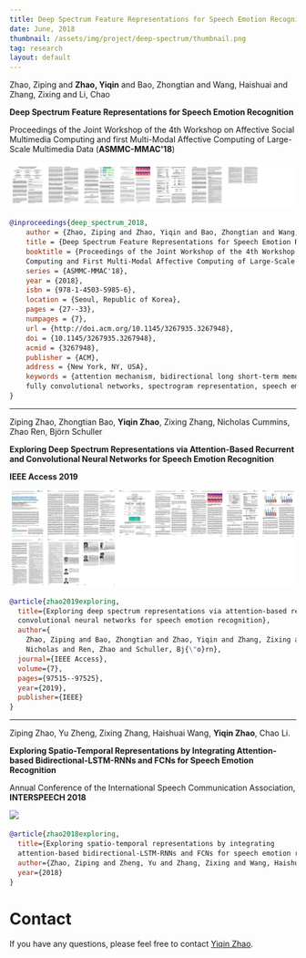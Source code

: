 ```yaml
---
title: Deep Spectrum Feature Representations for Speech Emotion Recognition
date: June, 2018
thumbnail: /assets/img/project/deep-spectrum/thumbnail.png
tag: research
layout: default
---
```


Zhao, Ziping and **Zhao, Yiqin** and Bao, Zhongtian and Wang, Haishuai and Zhang, Zixing and Li, Chao

**Deep Spectrum Feature Representations for Speech Emotion Recognition**

Proceedings of the Joint Workshop of the 4th Workshop on Affective Social Multimedia Computing and first Multi-Modal Affective Computing of Large-Scale Multimedia Data (**ASMMC-MMAC'18**)


[**![](/assets/img/project/deep-spectrum/thumbnail-asmmc-18.png)**](https://dl.acm.org/doi/10.1145/3267935.3267948)

```bibtex
@inproceedings{deep_spectrum_2018,
    author = {Zhao, Ziping and Zhao, Yiqin and Bao, Zhongtian and Wang, Haishuai and Zhang, Zixing and Li, Chao},
    title = {Deep Spectrum Feature Representations for Speech Emotion Recognition},
    booktitle = {Proceedings of the Joint Workshop of the 4th Workshop on Affective Social Multimedia
    Computing and First Multi-Modal Affective Computing of Large-Scale Multimedia Data},
    series = {ASMMC-MMAC'18},
    year = {2018},
    isbn = {978-1-4503-5985-6},
    location = {Seoul, Republic of Korea},
    pages = {27--33},
    numpages = {7},
    url = {http://doi.acm.org/10.1145/3267935.3267948},
    doi = {10.1145/3267935.3267948},
    acmid = {3267948},
    publisher = {ACM},
    address = {New York, NY, USA},
    keywords = {attention mechanism, bidirectional long short-term memory,
    fully convolutional networks, spectrogram representation, speech emotion recognition},
}
```

---

Ziping Zhao, Zhongtian Bao, **Yiqin Zhao**, Zixing Zhang, Nicholas Cummins, Zhao Ren, Björn Schuller

**Exploring Deep Spectrum Representations via Attention-Based Recurrent and Convolutional Neural Networks for Speech Emotion Recognition**

**IEEE Access 2019**

[**![](/assets/img/project/deep-spectrum/thumbnail-ieee-19.png)**](https://ieeexplore.ieee.org/stamp/stamp.jsp?arnumber=8762126)

```bibtex
@article{zhao2019exploring,
  title={Exploring deep spectrum representations via attention-based recurrent and
  convolutional neural networks for speech emotion recognition},
  author={
    Zhao, Ziping and Bao, Zhongtian and Zhao, Yiqin and Zhang, Zixing and Cummins,
    Nicholas and Ren, Zhao and Schuller, Bj{\"o}rn},
  journal={IEEE Access},
  volume={7},
  pages={97515--97525},
  year={2019},
  publisher={IEEE}
}
```

---


Ziping Zhao, Yu Zheng, Zixing Zhang, Haishuai Wang, **Yiqin Zhao**, Chao Li.

**Exploring Spatio-Temporal Representations by Integrating Attention-based Bidirectional-LSTM-RNNs and FCNs for Speech Emotion Recognition**

Annual Conference of the International Speech Communication Association, **INTERSPEECH 2018**

[**![](thumbnail-interspeech-18.png)**](https://www.isca-speech.org/archive/Interspeech_2018/pdfs/1477.pdf)

```bibtex
@article{zhao2018exploring,
  title={Exploring spatio-temporal representations by integrating
  attention-based bidirectional-LSTM-RNNs and FCNs for speech emotion recognition},
  author={Zhao, Ziping and Zheng, Yu and Zhang, Zixing and Wang, Haishuai and Zhao, Yiqin and Li, Chao},
  year={2018}
}
```

# Contact

If you have any questions, please feel free to contact [Yiqin Zhao](mailto:yiqinzhao@outlook.com).
